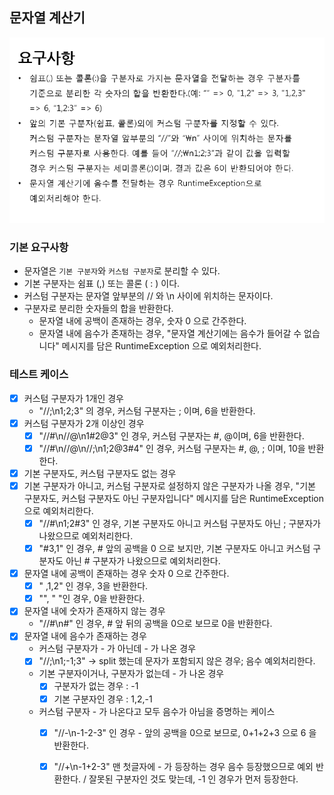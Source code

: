 ## 문자열 계산기
![img.png](img.png)
### 기본 요구사항
- 문자열은 `기본 구분자`와 `커스텀 구분자`로 분리할 수 있다.
- 기본 구분자는 쉼표 (,) 또는 콜론 ( : ) 이다.
- 커스텀 구분자는 문자열 앞부분의 // 와 \n 사이에 위치하는 문자이다.
- 구분자로 분리한 숫자들의 합을 반환한다.
  - 문자열 내에 공백이 존재하는 경우, 숫자 0 으로 간주한다.
  - 문자열 내에 음수가 존재하는 경우, "문자열 계산기에는 음수가 들어갈 수 없습니다" 메시지를 담은 RuntimeException 으로 예외처리한다.

### 테스트 케이스
  - [x] 커스텀 구분자가 1개인 경우
     - "//;\n1;2;3" 의 경우, 커스텀 구분자는 ; 이며, 6을 반환한다.
  - [x] 커스텀 구분자가 2개 이상인 경우
     - [x] "//#\n//@\n1#2@3" 인 경우, 커스텀 구분자는 #, @이며, 6을 반환한다.
     - [x] "//#\n//@\n//;\n1;2@3#4" 인 경우, 커스텀 구분자는 #, @, ; 이며, 10을 반환한다.
  - [x] 기본 구분자도, 커스텀 구분자도 없는 경우 
  - [x] 기본 구분자가 아니고, 커스텀 구분자로 설정하지 않은 구분자가 나올 경우, "기본 구분자도, 커스텀 구분자도 아닌 구분자입니다" 메시지를 담은 RuntimeException 으로 예외처리한다.
     - [x] "//#\n1;2#3" 인 경우, 기본 구분자도 아니고 커스텀 구분자도 아닌 ; 구분자가 나왔으므로 예외처리한다.
     - [x] "#3,1" 인 경우, # 앞의 공백을 0 으로 보지만, 기본 구분자도 아니고 커스텀 구분자도 아닌 # 구분자가 나왔으므로 예외처리한다.
  - [x] 문자열 내에 공백이 존재하는 경우 숫자 0 으로 간주한다.
     - [x] " ,1,2" 인 경우, 3을 반환한다.
     - [x] "", " "인 경우, 0을 반환한다.
  - [x] 문자열 내에 숫자가 존재하지 않는 경우
     - "//#\n#" 인 경우, # 앞 뒤의 공백을 0으로 보므로 0을 반환한다.
  - [x] 문자열 내에 음수가 존재하는 경우 
    - 커스텀 구분자가 - 가 아닌데 - 가 나온 경우
    - [x] "//;\n1;-1;3" -> split 했는데 문자가 포함되지 않은 경우; 음수 예외처리한다.
    - 기본 구분자이거나, 구분자가 없는데 - 가 나온 경우
      - [x] 구분자가 없는 경우 : -1
      - [x] 기본 구분자인 경우 : 1,2,-1
    - 커스텀 구분자 - 가 나온다고 모두 음수가 아님을 증명하는 케이스
      - [x] "//-\n-1-2-3" 인 경우 - 앞의 공백을 0으로 보므로, 0+1+2+3 으로 6 을 반환한다.
      - [x] "//+\n-1+2-3" 맨 첫글자에 - 가 등장하는 경우 음수 등장했으므로 예외 반환한다. / 잘못된 구분자인 것도 맞는데, -1 인 경우가 먼저 등장한다.
    